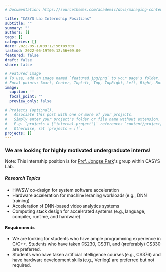 ```yaml
---
# Documentation: https://sourcethemes.com/academic/docs/managing-content/

title: "CASYS Lab Internship Positions"
subtitle: ""
summary: ""
authors: []
tags: []
categories: []
date: 2022-05-19T09:12:56+09:00
lastmod: 2022-05-19T09:12:56+09:00
featured: false
draft: false
share: false

# Featured image
# To use, add an image named `featured.jpg/png` to your page's folder.
# Focal points: Smart, Center, TopLeft, Top, TopRight, Left, Right, BottomLeft, Bottom, BottomRight.
image:
  caption: ""
  focal_point: ""
  preview_only: false

# Projects (optional).
#   Associate this post with one or more of your projects.
#   Simply enter your project's folder or file name without extension.
#   E.g. `projects = ["internal-project"]` references `content/project/deep-learning/index.md`.
#   Otherwise, set `projects = []`.
projects: []
---
```


### We are looking for highly motivated undergraduate interns!  
Note: This internship position is for <a href="https://jongse-park.github.io/">Prof. Jongse Park</a>'s group within CASYS Lab. 


##### Research Topics
- HW/SW co-design for system software acceleration
- Hardware acceleration for machine leraning workloads (e.g., DNN training) 
- Acceleration of DNN-based video analytics systems 
- Computing stack design for accelerated systems (e.g., language, compiler, runtime, and hardware)

#### Requirements
- We are looking for students who have ample programming experience in C/C++. Students who have taken CS230, CS311, and (preferably) CS330 are preferred.  
- Students who have taken artificial intelligence courses (e.g., CS376) and have hardware development skills (e.g., Verilog) are preferred but not required. 



